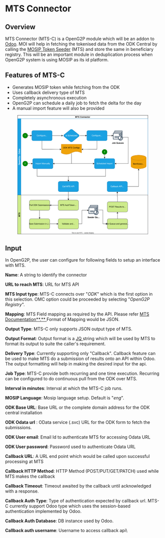 # MTS Connector

## Overview <a href="#overview" id="overview"></a>

MTS Connector (MTS-C) is a OpenG2P module which will be an addon to [Odoo](https://www.odoo.com/). MOI will help in fetching the tokenised data from the ODK Central by calling the [MOSIP Token Seeder](https://app.gitbook.com/o/-M1FyzBr-VmticWYm8QI/s/4EyCrLbFom7vj7UcMIUZ/integrations/mosip-token-seeder) (MTS) and store the same in beneficiary registry. This will be an important module in deduplication process when OpenG2P system is using MOSIP as its id platform.

## Features of MTS-C <a href="#features-of-mts-c" id="features-of-mts-c"></a>

* Generates MOSIP token while fetching from the ODK
* Uses callback delivery type of MTS
* Completely asynchronous execution
* OpenG2P can schedule a daily job to fetch the delta for the day
* A manual import feature will also be provided

<figure><img src="../../.gitbook/assets/mosip-token-seeder-connector.svg" alt=""><figcaption></figcaption></figure>

## Input <a href="#input" id="input"></a>

In OpenG2P, the user can configure for following fields to setup an interface with MTS.

**Name**: A string to identify the connector

**URL to reach MTS**: URL for MTS API

**MTS Input type**: MTS-C connects over "_ODK_" which is the first option in this selection. OMC option could be proceeded by selecting "_OpenG2P Registry_".

**Mapping**: MTS Field mapping as required by the API. Please refer [MTS Documentation**.** ](https://app.gitbook.com/o/-M1FyzBr-VmticWYm8QI/s/4EyCrLbFom7vj7UcMIUZ/integrations/mosip-token-seeder/mts-developer-guides/mosip-token-seeder-api)Format of Mapping would be JSON.

**Output Type**: MTS-C only supports JSON output type of MTS.

**Output Format**: Output format is a [JQ ](https://stedolan.github.io/jq/)string which will be used by MTS to format its output to suite the caller's requirement.

**Delivery Type**: Currently supporting only "Callback". Callback feature can be used to make MTS do a submission of results onto an API within Odoo. The output formatting will help in making the desired input for the api.

**Job Type**: MTS-C provide both recurring and one time execution. Recurring can be configured to do continuous pull from the ODK over MTS.

**Interval in minutes**: Interval at which the MTS-C job runs.

**MOSIP Language**: Mosip language setup. Default is "_eng_".

**ODK Base URL**: Base URL or the complete domain address for the ODK central installation

**ODK Odata url** : OData service (.svc) URL for the ODK form to fetch the submissions.

**ODK User email**: Email Id to authenticate MTS for accessing Odata URL

**ODK User password**: Password used to authenticate Odata URL

**Callback URL**: A URL end point which would be called upon successful processing at MTS

**Callback HTTP Method**: HTTP Method (POST/PUT/GET/PATCH) used while MTS makes the callback

**Callback Timeout**: Timeout awaited by the callback until acknowledged with a response.

**Callback Auth Type**: Type of authentication expected by callback url. MTS-C currently support Odoo type which uses the session-based authentication implemented by Odoo.

**Callback Auth Database**: DB instance used by Odoo.

**Callback auth username**: Username to access callback api\
